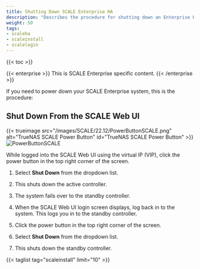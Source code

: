 ```yaml
---
title: Shutting Down SCALE Enterprise HA
description: "Describes the procedure for shutting down an Enterprise HA system in TrueNAS SCALE."
weight: 50
tags:
- scaleha
- scaleinstall
- scalelogin
---
```


{{< toc >}}

{{< enterprise >}}
This is SCALE Enterprise specific content. 
{{< /enterprise >}}

If you need to power down your SCALE Enterprise system, this is the procedure:

## Shut Down From the SCALE Web UI

{{< trueimage src="/images/SCALE/22.12/PowerButtonSCALE.png" alt="TrueNAS SCALE Power Button" id="TrueNAS SCALE Power Button" >}}
![PowerButtonSCALE](/images/SCALE/22.12/PowerButtonSCALE.png "Power Button SCALE")

While logged into the SCALE Web UI using the virtual IP (VIP), click the power button in the top right corner of the screen. 

1. Select **Shut Down** from the dropdown list.

2. This shuts down the active controller.

3. The system fails over to the standby controller.

4. When the SCALE Web UI login screen displays, log back in to the system. This logs you in to the standby controller.

5. Click the power button in the top right corner of the screen.

6. Select **Shut Down** from the dropdown list.

7. This shuts down the standby controller.

{{< taglist tag="scaleinstall" limit="10" >}}
